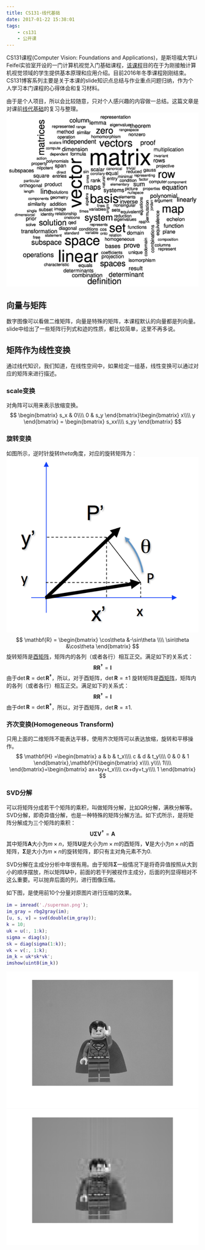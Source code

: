 ```yaml
---
title: CS131-线代基础
date: 2017-01-22 15:38:01
tags:
    - cs131
    - 公开课
---
```


CS131课程(Computer Vision: Foundations and Applications)，是斯坦福大学Li Feifei实验室开设的一门计算机视觉入门基础课程，[该课程](http://vision.stanford.edu/teaching/cs131_fall1617/index.html)目的在于为刚接触计算机视觉领域的学生提供基本原理和应用介绍。目前2016年冬季课程刚刚结束。CS131博客系列主要是关于本课的slide知识点总结与作业重点问题归纳，作为个人学习本门课程的心得体会和复习材料。

由于是个人项目，所以会比较随意，只对个人感兴趣的内容做一总结。这篇文章是对课前[线代基础](http://vision.stanford.edu/teaching/cs131_fall1617/lectures/lecture2_linalg_review_cs131_2016.pdf)的复习与整理。
![线性代数词云](/img/cs131_linear_algebra.jpg)

<!-- more -->
## 向量与矩阵
数字图像可以看做二维矩阵，向量是特殊的矩阵，本课程默认的向量都是列向量。
slide中给出了一些矩阵行列式和迹的性质，都比较简单，这里不再多说。
## 矩阵作为线性变换
通过线代知识，我们知道，在线性空间中，如果给定一组基，线性变换可以通过对应的矩阵来进行描述。

### scale变换
对角阵可以用来表示放缩变换。
$$
\begin{bmatrix}
s_x & 0\\\\
0 & s_y
\end{bmatrix}\begin{bmatrix}
x\\\\
y
\end{bmatrix} = \begin{bmatrix}
s_xx\\\\
s_yy
\end{bmatrix}
$$

### 旋转变换
如图所示，逆时针旋转$theta$角度，对应的旋转矩阵为：
![旋转变换](/img/rotation.png)
$$
\mathbf{R} = \begin{bmatrix}
\cos\theta &-\sin\theta \\\\
\sin\theta &\cos\theta
\end{bmatrix}
$$
旋转矩阵是[酉矩阵](https://zh.wikipedia.org/wiki/酉矩阵)，矩阵内的各列（或者各行）相互正交。满足如下的关系式：
$$
\mathbf{R}\mathbf{R^{\dagger}} = \mathbf{I}
$$
由于$\det{\mathbf{R}} = \det{\mathbf{R^{\dagger}}}$，所以，对于酉矩阵，$\det{\mathbf{R}} = \pm 1$
旋转矩阵是[酉矩阵](https://zh.wikipedia.org/wiki/酉矩阵)，矩阵内的各列（或者各行）相互正交。满足如下的关系式：
$$
\mathbf{R}\mathbf{R^{\dagger}} = \mathbf{I}
$$
由于$\det{\mathbf{R}} = \det{\mathbf{R^{\dagger}}}$，所以，对于酉矩阵，$\det{\mathbf{R}} = \pm 1$.

### 齐次变换(Homogeneous Transform)
只用上面的二维矩阵不能表达平移，使用齐次矩阵可以表达放缩，旋转和平移操作。
$$
\mathbf{H} =\begin{bmatrix}
a & b & t_x\\\\
c & d & t_y\\\\
0 & 0 & 1
\end{bmatrix},\mathbf{H}\begin{bmatrix}
x\\\\
y\\\\
1\\\\
\end{bmatrix}=\begin{bmatrix}
ax+by+t_x\\\\
cx+dy+t_y\\\\
1
\end{bmatrix}
$$

### SVD分解
可以将矩阵分成若干个矩阵的乘积，叫做矩阵分解，比如QR分解，满秩分解等。SVD分解，即奇异值分解，也是一种特殊的矩阵分解方法。如下式所示，是将矩阵分解成为三个矩阵的乘积：
$$\mathbf{U}\mathbf{\Sigma}\mathbf{V^\dagger} = \mathbf{A}$$
其中矩阵$\mathbf{A}$大小为$m\times n$，矩阵$\mathbf{U}$是大小为$m\times m$的酉矩阵，$\mathbf{V}$是大小为$n \times n$的酉矩阵，$\mathbf{\Sigma}$是大小为$m \times n$的旋转矩阵，即只有主对角元素不为0.

SVD分解在主成分分析中年很有用。由于矩阵$\mathbf{\Sigma}$一般情况下是将奇异值按照从大到小的顺序摆放，所以矩阵$\mathbf{U}$中，前面的若干列被视作主成分，后面的列显得相对不这么重要。可以抛弃后面的列，进行图像压缩。

如下图，是使用前10个分量对原图片进行压缩的效果。

``` matlab
im = imread('./superman.png');
im_gray = rbg2gray(im);
[u, s, v] = svd(double(im_gray));
k = 10;
uk = u(:, 1:k);
sigma = diag(s);
sk = diag(sigma(1:k));
vk = v(:, 1:k);
im_k = uk*sk*vk';
imshow(uint8(im_k))
```

![原始图像](/img/original_superman.png)
![压缩图像](/img/svd_superman.png)
